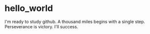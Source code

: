 # hello_world
I'm ready to study github.
A thousand miles begins with a single step.
Perseverance is victory.
I'll success.
